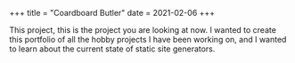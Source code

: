 +++
title = "Coardboard Butler"
date = 2021-02-06
+++

This project, this is the project you are looking at now. I wanted to create this portfolio of all the hobby projects I have been working on, and I wanted to learn about the current state of static site generators.
